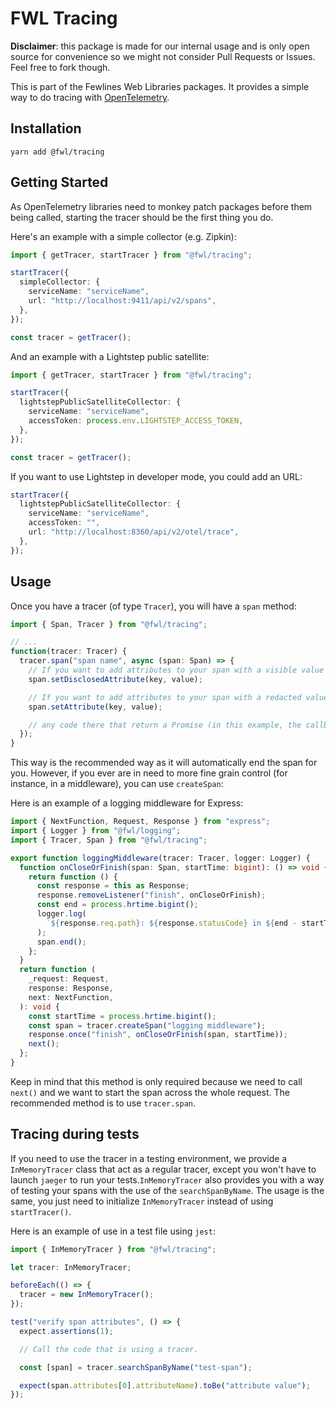 # FWL Tracing

**Disclaimer**: this package is made for our internal usage and is only open source for convenience so we might not consider Pull Requests or Issues. Feel free to fork though.

This is part of the Fewlines Web Libraries packages.
It provides a simple way to do tracing with [OpenTelemetry](https://opentelemetry.io).

## Installation

```shell
yarn add @fwl/tracing
```

## Getting Started

As OpenTelemetry libraries need to monkey patch packages before them being called, starting the tracer should be the first thing you do.

Here's an example with a simple collector (e.g. Zipkin):

```typescript
import { getTracer, startTracer } from "@fwl/tracing";

startTracer({
  simpleCollector: {
    serviceName: "serviceName",
    url: "http://localhost:9411/api/v2/spans",
  },
});

const tracer = getTracer();
```

And an example with a Lightstep public satellite:

```typescript
import { getTracer, startTracer } from "@fwl/tracing";

startTracer({
  lightstepPublicSatelliteCollector: {
    serviceName: "serviceName",
    accessToken: process.env.LIGHTSTEP_ACCESS_TOKEN,
  },
});

const tracer = getTracer();
```

If you want to use Lightstep in developer mode, you could add an URL:

```typescript
startTracer({
  lightstepPublicSatelliteCollector: {
    serviceName: "serviceName",
    accessToken: "",
    url: "http://localhost:8360/api/v2/otel/trace",
  },
});
```

## Usage

Once you have a tracer (of type `Tracer`), you will have a `span` method:

```typescript
import { Span, Tracer } from "@fwl/tracing";

// ...
function(tracer: Tracer) {
  tracer.span("span name", async (span: Span) => {
    // If you want to add attributes to your span with a visible value
    span.setDisclosedAttribute(key, value);

    // If you want to add attributes to your span with a redacted value
    span.setAttribute(key, value);

    // any code there that return a Promise (in this example, the callback is an `async` function so any value should do
  });
}
```

This way is the recommended way as it will automatically end the span for you.
However, if you ever are in need to more fine grain control (for instance, in a middleware), you can use `createSpan`:

Here is an example of a logging middleware for Express:

```typescript
import { NextFunction, Request, Response } from "express";
import { Logger } from "@fwl/logging";
import { Tracer, Span } from "@fwl/tracing";

export function loggingMiddleware(tracer: Tracer, logger: Logger) {
  function onCloseOrFinish(span: Span, startTime: bigint): () => void {
    return function () {
      const response = this as Response;
      response.removeListener("finish", onCloseOrFinish);
      const end = process.hrtime.bigint();
      logger.log(
        `${response.req.path}: ${response.statusCode} in ${end - startTime}`,
      );
      span.end();
    };
  }
  return function (
    _request: Request,
    response: Response,
    next: NextFunction,
  ): void {
    const startTime = process.hrtime.bigint();
    const span = tracer.createSpan("logging middleware");
    response.once("finish", onCloseOrFinish(span, startTime));
    next();
  };
}
```

Keep in mind that this method is only required because we need to call `next()` and we want to start the span across the whole request.
The recommended method is to use `tracer.span`.

## Tracing during tests

If you need to use the tracer in a testing environment, we provide a `InMemoryTracer` class that act as a regular tracer, except you won't have to launch `jaeger` to run your tests.`InMemoryTracer` also provides you with a way of testing your spans with the use of the `searchSpanByName`. The usage is the same, you just need to initialize `InMemoryTracer` instead of using `startTracer()`.

Here is an example of use in a test file using `jest`:

```ts
import { InMemoryTracer } from "@fwl/tracing";

let tracer: InMemoryTracer;

beforeEach(() => {
  tracer = new InMemoryTracer();
});

test("verify span attributes", () => {
  expect.assertions(1);

  // Call the code that is using a tracer.

  const [span] = tracer.searchSpanByName("test-span");

  expect(span.attributes[0].attributeName).toBe("attribute value");
});
```
